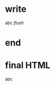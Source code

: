 # write
  abc
_flush_

# end

# final HTML
  <html>
    <head />
    <body>
      abc
    </body>
  </html>
